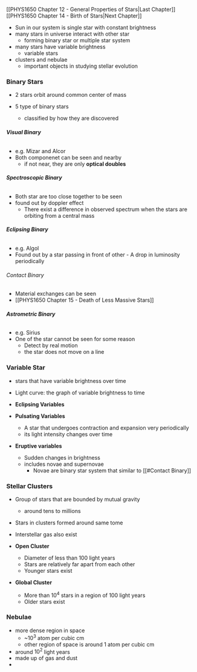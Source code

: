 
[[PHYS1650 Chapter 12 - General Properties of Stars|Last Chapter]]  [[PHYS1650 Chapter 14 - Birth of Stars|Next Chapter]]

- Sun in our system is single star with constant brightness
- many stars in universe interact with other star
	- forming binary star or multiple star system
- many stars have variable brightness
	- variable stars
- clusters and nebulae
	- important objects in studying stellar evolution


### Binary Stars
- 2 stars orbit around common center of mass

- 5 type of binary stars
	- classified by how they are discovered

###### **Visual Binary**
- e.g. Mizar and Alcor
- Both componenet can be seen and nearby
	- if not near, they are only **optical doubles** 

###### **Spectroscopic Binary**
- Both star are too close together to be seen
- found out by doppler effect
	- There exist a difference in observed spectrum when the stars are orbiting from a central mass

###### **Eclipsing Binary**
- e.g. Algol
- Found out by a star passing in front of other
		- A drop in luminosity periodically

###### Contact Binary
- Material exchanges can be seen
- [[PHYS1650 Chapter 15 - Death of Less Massive Stars]]

###### **Astrometric Binary**
- e.g. Sirius
- One of the star cannot be seen for some reason
	- Detect by real motion
	- the star does not move on a line


### Variable Star
- stars that have variable brightness over time
- Light curve: the graph of variable brightness to time

- **Eclipsing Variables**

- **Pulsating Variables**
	- A star that undergoes contraction and expansion very periodically
	- its light intensity changes over time

- **Eruptive variables**
	- Sudden changes in brightness
	- includes novae and supernovae
		- Novae are binary star system that similar to [[#Contact Binary]]


### Stellar Clusters
- Group of stars that are bounded by mutual gravity
	- around tens to millions
- Stars in clusters formed around same tome
- Interstellar gas also exist

- **Open Cluster**
	- Diameter of less than 100 light years
	- Stars are relatively far apart from each other
	- Younger stars exist

- **Global Cluster**
	- More than $10^4$ stars in a region of 100 light years
	- Older stars exist



### Nebulae
- more dense region in space
	- ~$10^3$ atom per cubic cm
	- other region of space is around 1 atom per cubic cm
- around $10^2$ light years
- made up of gas and dust
- 